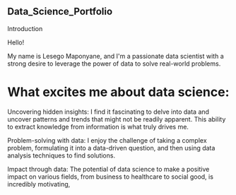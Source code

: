 ## Data_Science_Portfolio
Introduction

Hello!

My name is Lesego Maponyane, and I'm a passionate data scientist with a strong desire to leverage the power of data to solve real-world problems.

# What excites me about data science:

Uncovering hidden insights: I find it fascinating to delve into data and uncover patterns and trends that might not be readily apparent. This ability to extract knowledge from information is what truly drives me.

Problem-solving with data: I enjoy the challenge of taking a complex problem, formulating it into a data-driven question, and then using data analysis techniques to find solutions.

Impact through data: The potential of data science to make a positive impact on various fields, from business to healthcare to social good, is incredibly motivating,
